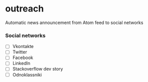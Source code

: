 outreach
========

Automatic news announcement from Atom feed to social networks


### Social networks

- [ ] Vkontakte
- [ ] Twitter
- [ ] Facebook
- [ ] LinkedIn
- [ ] Stackoverflow dev story
- [ ] Odnoklassniki
